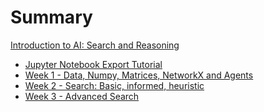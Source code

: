 # Summary

[Introduction to AI: Search and Reasoning](./index.md)

 - [Jupyter Notebook Export Tutorial](./export.md)
 - [Week 1 - Data, Numpy, Matrices, NetworkX and Agents](./week1/index.md)
 - [Week 2 - Search: Basic, informed, heuristic](./week2/index.md)
 - [Week 3 - Advanced Search](./week3/index.md)
<!-- - [Week 4 - Classification & Intro to Unsupervised Learning: Clustering & Dimensional Reduction](./week7_8/index.md)
<!-- - [Week 5 - Neural Networks: ANNs, DNNs, and CNNs](./week9_10/index.md)
- [Jupyter Notebook Export Tutorial](./export.md)
<!-- - [Week 6 – Scripting, CI, and Autograding](./week6/index.md) -->
<!-- - [Week 7 – Doing it All from the Command Line](./week7/index.md) -->
<!-- - [Week 8 - Debuggers and Controlling Processes](./week8/index.md) -->
<!-- - [Week 9 - Code Review/It Works on My Machine](./week9/index.md) -->
<!-- - [Week 10 - Wrapping Up](./week10/index.md) -->
